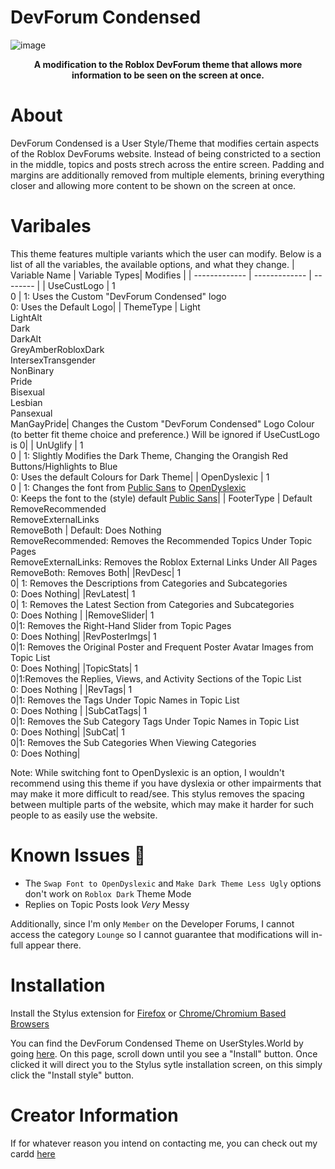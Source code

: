 # DevForum Condensed
![image](https://github.com/ThatOneUnoriginal/DevForum-Condensed/assets/70731807/2bcb336b-fa05-4b45-ac18-b1ad5eb119ce)
<b><p align="center">A modification to the Roblox DevForum theme that allows more information to be seen on the screen at once.</p></b>
# About
DevForum Condensed is a User Style/Theme that modifies certain aspects of the Roblox DevForums website. Instead of being constricted to a section in the middle, topics and posts strech across the entire screen. Padding and margins are additionally removed from multiple elements, brining everything closer and allowing more content to be shown on the screen at once.

# Varibales
This theme features multiple variants which the user can modify. Below is a list of all the variables, the available options, and what they change.
| Variable Name | Variable Types| Modifies |
| ------------- | ------------- | -------- |
| UseCustLogo   | 1<br>0        | 1: Uses the Custom "DevForum Condensed" logo<br>0: Uses the Default Logo|
| ThemeType     | Light<br>LightAlt<br>Dark<br>DarkAlt<br>GreyAmber<by>RobloxDark<br>IntersexTransgender<br>NonBinary<br>Pride<br>Bisexual<br>Lesbian<br>Pansexual<br>ManGayPride| Changes the Custom "DevForum Condensed" Logo Colour (to better fit theme choice and preference.) Will be ignored if UseCustLogo is 0|
| UnUglify | 1<br>0 | 1: Slightly Modifies the Dark Theme, Changing the Orangish Red Buttons/Highlights to Blue<br>0: Uses the default Colours for Dark Theme| 
| OpenDyslexic | 1<br>0 | 1: Changes the font from [Public Sans](https://fonts.google.com/specimen/Public+Sans) to [OpenDyslexic](https://opendyslexic.org)<br>0: Keeps the font to the (style) default [Public Sans](https://fonts.google.com/specimen/Public+Sans)|
| FooterType | Default<br>RemoveRecommended<br>RemoveExternalLinks<br>RemoveBoth | Default: Does Nothing<br>RemoveRecommended: Removes the Recommended Topics Under Topic Pages<br>RemoveExternalLinks: Removes the Roblox External Links Under All Pages<br>RemoveBoth: Removes Both|
|RevDesc| 1<br>0| 1: Removes the Descriptions from Categories and Subcategories<br>0: Does Nothing|
|RevLatest| 1<br>0| 1: Removes the Latest Section from Categories and Subcategories<br>0: Does Nothing |
|RemoveSlider| 1<br>0|1: Removes the Right-Hand Slider from Topic Pages<br>0: Does Nothing|
|RevPosterImgs| 1<br>0|1: Removes the Original Poster and Frequent Poster Avatar Images from Topic List<br>0: Does Nothing|
|TopicStats| 1<br>0|1:Removes the Replies, Views, and Activity Sections of the Topic List<br>0: Does Nothing |
|RevTags| 1<br>0|1: Removes the Tags Under Topic Names in Topic List<br>0: Does Nothing |
|SubCatTags| 1<br>0|1: Removes the Sub Category Tags Under Topic Names in Topic List<br>0: Does Nothing|
|SubCat| 1<br>0|1: Removes the Sub Categories When Viewing Categories<br>0: Does Nothing|

Note: While switching font to OpenDyslexic is an option, I wouldn't recommend using this theme if you have dyslexia or other impairments that may make it more difficult to read/see. This stylus removes the spacing between multiple parts of the website, which may make it harder for such people to as easily use the website.

# Known Issues 🚧
* The ``Swap Font to OpenDyslexic`` and ``Make Dark Theme Less Ugly`` options don't work on ``Roblox Dark`` Theme Mode
* Replies on Topic Posts look <i>Very</i> Messy
  
Additionally, since I'm only ``Member`` on the Developer Forums, I cannot access the category ``Lounge`` so I cannot guarantee that modifications will in-full appear there.
# Installation
Install the Stylus extension for [Firefox](https://addons.mozilla.org/firefox/addon/styl-us/) or [Chrome/Chromium Based Browsers](https://chrome.google.com/webstore/detail/stylus/clngdbkpkpeebahjckkjfobafhncgmne) 

You can find the DevForum Condensed Theme on UserStyles.World by going [here](https://userstyles.world/style/12599/devforum-condensed). On this page, scroll down until you see a "Install" button. Once clicked it will direct you to the Stylus sytle installation screen, on this simply click the "Install style" button.

# Creator Information
If for whatever reason you intend on contacting me, you can check out my cardd [here](https://thatoneunoriginal.carrd.co)



